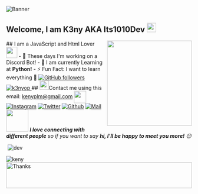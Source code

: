 ![Banner](https://images-ext-2.discordapp.net/external/JoHEsy4HiMTbkJXQe_crZvQ7wUb3gnxt5wLaDM_QMV8/%3Fsize%3D256%26f%3D.gif/https/cdn.discordapp.com/avatars/605111781370626069/a_4372e731cfdde737779be98fd56f8ed4.gif) <!-- welcome message --> <h2>Welcome, I am K3ny AKA Its1010Dev <img src="https://media.giphy.com/media/hvRJCLFzcasrR4ia7z/giphy.gif" width="25px"> </h2> <img align='right' src="https://media.giphy.com/media/M9gbBd9nbDrOTu1Mqx/giphy.gif" width="230"> ## I am a JavaScript and Html Lover <img src="https://media.giphy.com/media/WUlplcMpOCEmTGBtBW/giphy.gif" width="30"> - 🔭 These days I'm working on a Discord Bot! - 📙 I am currently Learning at **Python!** - ⚡ Fun Fact: I want to learn everything 🤣 <a href="https://github.com/its1010dev" target="_blank"> <img alt="GitHub followers" src="https://img.shields.io/github/followers/its1010dev?label=Github&style=flat"> </a> <a href="https://github.com/its1010dev" target="_blank"> <img src="https://komarev.com/ghpvc/?username=its1010dev&label=Profile%20views&color=0e75b6&style=flat" alt="k3nyop" /> </a> ## <img src="https://media.giphy.com/media/5WJ6SOKeNKrSzblU4R/giphy.gif" width="25">Contact me using this email: kenyplm@gmail.com <img align="center" src="https://github.com/rajput2107/rajput2107/blob/master/Assets/Handshake.gif" height="33px" /> [![Instagram](https://img.shields.io/badge/Instagram-E4405F?style=for-the-badge&logo=instagram&logoColor=white)](https://www.instagram.com/imk3nyyy/) [![Twitter](https://img.shields.io/badge/Twitter-1DA1F2?style=for-the-badge&logo=twitter&logoColor=white)](https://twitter.com/k3nyop) [![Github](https://img.shields.io/badge/GitHub-100000?style=for-the-badge&logo=github&logoColor=white)](https://github.com/its1010dev) [![Mail](https://img.shields.io/badge/Gmail-D14836?style=for-the-badge&logo=gmail&logoColor=white)](mailto:kenyplm@gmail.com) <!-- [![Discord](https://img.shields.io/badge/Discord-7289DA?style=for-the-badge&logo=discord&logoColor=white)](https://discord.com/) --> <img src="https://media.giphy.com/media/LnQjpWaON8nhr21vNW/giphy.gif" width="60"> <em><b>I love connecting with different people</b> so if you want to say <b>hi, I'll be happy to meet you more!</b> 😊</em> <!-- This is repo start dasbord --> <p>&nbsp;<img align="center" src="https://github-readme-stats.vercel.app/api?username=its1010deb&show_icons=true&theme=cobalt&title_color=3cb480&locale=en" alt="dev" /></p> <p><img align="left" src="https://github-readme-stats.vercel.app/api/top-langs?username=its1010dev&show_icons=true&theme=cobalt&title_color=3cb480&locale=en&layout=compact" alt="keny" /></p> <img align='center' height="70" alt="Thanks" width="100%" src="https://images-ext-2.discordapp.net/external/oKFOVY77TnyMSuRH7NzFNkuHBLDafhQRk_wr8J3juDc/%3Fsize%3D4096/https/cdn.discordapp.com/emojis/808840944190488576.gif"/> 
